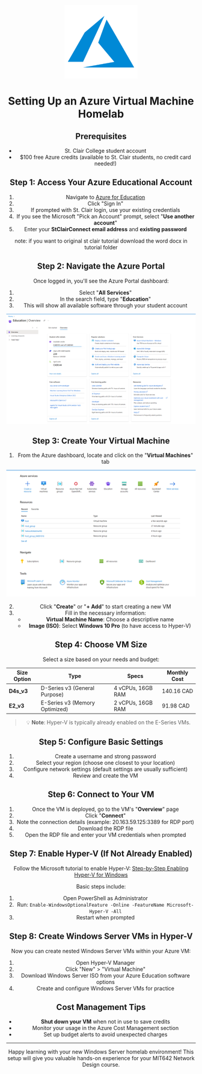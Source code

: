<p align="center">
  <img src="/images/azure-logo.png" width="196" height="196" />
</p>

<div align="center">

# Setting Up an Azure Virtual Machine Homelab

## Prerequisites

- St. Clair College student account
- $100 free Azure credits (available to St. Clair students, no credit card needed!)

## Step 1: Access Your Azure Educational Account

1. Navigate to [Azure for Education](https://azureforeducation.microsoft.com/devtools)
2. Click "Sign In"
3. If prompted with St. Clair login, use your existing credentials
4. If you see the Microsoft "Pick an Account" prompt, select "**Use another account**"
5. Enter your **StClairConnect email address** and **existing password**

note: if you want to original st clair tutorial download the word docx in tutorial folder

## Step 2: Navigate the Azure Portal

Once logged in, you'll see the Azure Portal dashboard:

1. Select "**All Services**" 
2. In the search field, type "**Education**"
3. This will show all available software through your student account

<div style="text-align:center;">

![Education-tab-overview](/images/education-overview.png)

</div>

## Step 3: Create Your Virtual Machine

1. From the Azure dashboard, locate and click on the "**Virtual Machines**" tab

<div style="text-align:center;">

![All-the-services](/images/all-services.png)

</div>

2. Click "**Create**" or "**+ Add**" to start creating a new VM
3. Fill in the necessary information:
   - **Virtual Machine Name**: Choose a descriptive name
   - **Image (ISO)**: Select **Windows 10 Pro** (to have access to Hyper-V)

## Step 4: Choose VM Size

Select a size based on your needs and budget:

| Size Option | Type | Specs | Monthly Cost |
|-------------|------|-------|-------------|
| **D4s_v3** | D-Series v3 (General Purpose) | 4 vCPUs, 16GB RAM | 140.16 CAD |
| **E2_v3** | E-Series v3 (Memory Optimized) | 2 vCPUs, 16GB RAM | 91.98 CAD |

> 💡 **Note**: Hyper-V is typically already enabled on the E-Series VMs.

## Step 5: Configure Basic Settings

1. Create a username and strong password
2. Select your region (choose one closest to your location)
3. Configure network settings (default settings are usually sufficient)
4. Review and create the VM

## Step 6: Connect to Your VM

1. Once the VM is deployed, go to the VM's "**Overview**" page
2. Click "**Connect**"
3. Note the connection details (example: 20.163.59.125:3389 for RDP port)
4. Download the RDP file
5. Open the RDP file and enter your VM credentials when prompted

## Step 7: Enable Hyper-V (If Not Already Enabled)

Follow the Microsoft tutorial to enable Hyper-V:
[Step-by-Step Enabling Hyper-V for Windows](https://techcommunity.microsoft.com/blog/educatordeveloperblog/step-by-step-enabling-hyper-v-for-use-on-windows-11/3745905)

Basic steps include:
1. Open PowerShell as Administrator
2. Run: `Enable-WindowsOptionalFeature -Online -FeatureName Microsoft-Hyper-V -All`
3. Restart when prompted

## Step 8: Create Windows Server VMs in Hyper-V

Now you can create nested Windows Server VMs within your Azure VM:

1. Open Hyper-V Manager
2. Click "New" > "Virtual Machine"
3. Download Windows Server ISO from your Azure Education software options
4. Create and configure Windows Server VMs for practice

## Cost Management Tips

- **Shut down your VM** when not in use to save credits
- Monitor your usage in the Azure Cost Management section
- Set up budget alerts to avoid unexpected charges

---

Happy learning with your new Windows Server homelab environment! This setup will give you valuable hands-on experience for your MIT642 Network Design course.